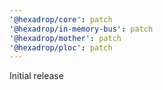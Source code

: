 ```yaml
---
'@hexadrop/core': patch
'@hexadrop/in-memory-bus': patch
'@hexadrop/mother': patch
'@hexadrop/ploc': patch
---
```


Initial release
